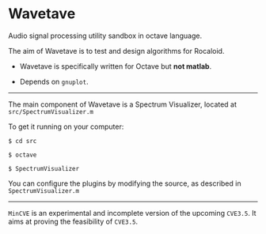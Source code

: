 Wavetave
========

Audio signal processing utility sandbox in octave language.

The aim of Wavetave is to test and design algorithms for Rocaloid.

* Wavetave is specifically written for Octave but **not matlab**.

* Depends on `gnuplot`.

---

The main component of Wavetave is a Spectrum Visualizer, located at `src/SpectrumVisualizer.m`

To get it running on your computer:

`$ cd src`

`$ octave`

`$ SpectrumVisualizer`

You can configure the plugins by modifying the source, as described in `SpectrumVisualizer.m`

---

`MinCVE` is an experimental and incomplete version of the upcoming `CVE3.5`. It aims at proving the feasibility of `CVE3.5`.

